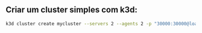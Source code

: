 ## Criar um cluster simples com k3d:
```bash
k3d cluster create mycluster --servers 2 --agents 2 -p "30000:30000@loadbalancer"
```